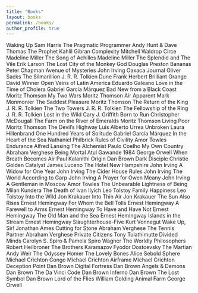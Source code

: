 ```yaml
---
title: "Books"
layout: books
permalink: /books/
author_profile: true
---
```


Waking Up					                  Sam Harris
The Pragmatic Programmer			      Andy Hunt & Dave Thomas
The Prophet					                Kahlil Gibran
Complexity					                Mitchell Waldrop
Circe						                    Madeline Miller
The Song of Achilles				        Madeline Miller
The Splendid and The Vile			      Erik Larson
The Lost City of the Monkey God		  Douglas Preston
Bananas					                    Peter Chapman
Avenue of Mysteries				          John Irving
Oaxaca Journal				              Oliver Sacks
The Silmarillion				            J. R. R. Tolkien
Dune						                    Frank Herbert
Brilliant Orange				            David Winner
Open Veins of Latin America			    Eduardo Galeano
Love in the Time of Cholera			    Gabriel García Márquez
Bad New from a Black Coast			    Moritz Thomson
My Two Wars					                Moritz Thomson
Air Apparent					              Mark Monmonier
The Saddest Pleasure			          Moritz Thomson
The Return of the King			        J. R. R. Tolkien
The Two Towers				              J. R. R. Tolkien
The Fellowship of the Ring			    J. R. R. Tolkien
Lost in the Wild 				            Cary J. Griffith
Born to Run					                Christopher McDougall
The Farm on the River of Emeralds		Moritz Thomson
Living Poor					                Moritz Thomson
The Devil’s Highway				          Luis Alberto Urrea
Unbroken					                  Laura Hillenbrand
One Hundred Years of Solitude		    Gabriel García Márquez
In the Heart of the Sea			        Nathaniel Philbrick
Rules of Civility				            Amor Towles
Endurance					                  Alfred Lansing
The Alchemist					              Paulo Coelho
My Own Country				              Abraham Verghese
Being Mortal					              Atul Gawande
1984						                    George Orwell
When Breath Becomes Air			        Paul Kalanithi
Origin						                  Dan Brown 
Dark Disciple					              Christie Golden
Catalyst					                  James Luceno
The Hotel New Hampshire			        John Irving
A Widow for One Year				        John Irving
The Cider House Rules			          John Irving
The World According to Garp			    John Irving
A Prayer for Owen Meany			        John Irving
A Gentleman in Moscow			          Amor Towles
The Unbearable Lightness of Being		Milan Kundera
The Death of Ivan Ilyich			      Leo Tolstoy
Family Happiness				            Leo Tolstoy
Into the Wild					              Jon Krakauer
Into Thin Air					              Jon Krakauer
The Sun Also Rises				          Ernest Hemingway
For Whom the Bell Tolls			        Ernest Hemingway
A Farewell to Arms				          Ernest Hemingway
To Have and Have Not			          Ernest Hemingway
The Old Man and the Sea		        	Ernest Hemingway
Islands in the Stream			        	Ernest Hemingway
Slaughterhouse-Five				          Kurt Vonnegut
Wake Up, Sir!					              Jonathan Ames
Cutting for Stone				            Abraham Verghese
The Tennis Partner		          		Abraham Verghese
Private Citizens				            Tony Tulathimutte
Divided Minds					              Carolyn S. Spiro & Pamela Spiro Wagner
The Worldly Philosophers		      	Robert Heilbroner
The Brothers Karamazov			        Fyodor Dostoevsky
The Martian 					              Andy Weir
The Odyssey				                	Homer
The Lovely Bones			            	Alice Sebold
Sphere 					                    Michael Crichton
Congo					                    	Michael Crichton
Airframe			                  		Michael Crichton
Deception Point			              	Dan Brown
Digital Fortress		            		Dan Brown
Angels & Demons			              	Dan Brown
The Da Vinci Code		             		Dan Brown
Inferno						                  Dan Brown
The Lost Symbol		               		Dan Brown
Lord of the Flies		            		William Golding
Animal Farm					                George Orwell



